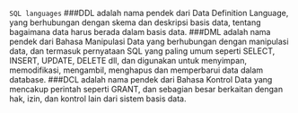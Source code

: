 `SQL languages`
###DDL adalah nama pendek dari Data Definition Language, yang berhubungan dengan skema dan deskripsi basis data, tentang bagaimana data harus berada dalam basis data.
###DML adalah nama pendek dari Bahasa Manipulasi Data yang berhubungan dengan manipulasi data, dan termasuk pernyataan SQL yang paling umum seperti SELECT, INSERT, UPDATE, DELETE dll, dan digunakan untuk menyimpan, memodifikasi, mengambil, menghapus dan memperbarui data dalam database.
###DCL adalah nama pendek dari Bahasa Kontrol Data yang mencakup perintah seperti GRANT, dan sebagian besar berkaitan dengan hak, izin, dan kontrol lain dari sistem basis data.
